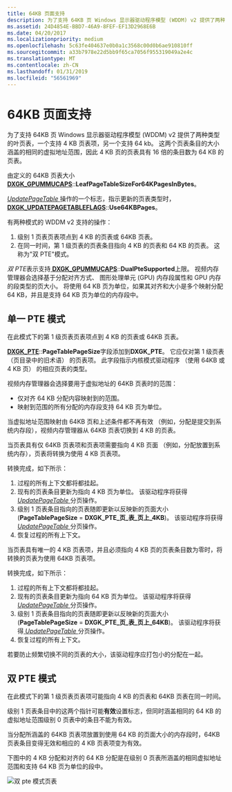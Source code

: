 ```yaml
---
title: 64KB 页面支持
description: 为了支持 64KB 页 Windows 显示器驱动程序模型 (WDDM) v2 提供了两种类型的叶页表，一个支持 4 KB 页表项，另一个支持 64 kb。
ms.assetid: 24D4854E-BBD7-46A9-8FEF-EF13D2968E6B
ms.date: 04/20/2017
ms.localizationpriority: medium
ms.openlocfilehash: 5c63fe404637e0b0a1c3568c00d0b6ae910810ff
ms.sourcegitcommit: a33b7978e22d5bb9f65ca7056f955319049a2e4c
ms.translationtype: MT
ms.contentlocale: zh-CN
ms.lasthandoff: 01/31/2019
ms.locfileid: "56561969"
---
```

# <a name="support-for-64kb-pages"></a>64KB 页面支持


为了支持 64KB 页 Windows 显示器驱动程序模型 (WDDM) v2 提供了两种类型的叶页表，一个支持 4 KB 页表项，另一个支持 64 kb。 这两个页表条目的大小涵盖的相同的虚拟地址范围，因此 4 KB 页的页表具有 16 倍的条目数为 64 KB 的页表。

由定义的 64KB 页表大小[ **DXGK\_GPUMMUCAPS**](https://msdn.microsoft.com/library/windows/hardware/dn906348)::**LeafPageTableSizeFor64KPagesInBytes**。

[ *UpdatePageTable* ](https://msdn.microsoft.com/library/windows/hardware/ff560815)操作的一个标志，指示更新的页表类型时， [ **DXGK\_UPDATEPAGETABLEFLAGS**](https://msdn.microsoft.com/library/windows/hardware/dn914482)::**Use64KBPages**。

有两种模式的 WDDM v2 支持的操作：

1.  级别 1 页表页表项点到 4 KB 的页表或 64KB 页表。
2.  在同一时间，第 1 级页表的页表条目指向 4 KB 的页表和 64 KB 的页表。 这称为"双 PTE"模式。

*双 PTE*表示支持[ **DXGK\_GPUMMUCAPS**](https://msdn.microsoft.com/library/windows/hardware/dn906348)::**DualPteSupported**上限。
视频内存管理器会选择基于分配对齐方式、 图形处理单元 (GPU) 内存段属性和 GPU 内存的段类型的页大小。 将使用 64 KB 页为单位，如果其对齐和大小是多个映射分配 64 KB，并且是支持 64 KB 页为单位的内存段中。

## <a name="span-idsingleptemodespanspan-idsingleptemodespanspan-idsingleptemodespansingle-pte-mode"></a><span id="Single_PTE_mode"></span><span id="single_pte_mode"></span><span id="SINGLE_PTE_MODE"></span>单一 PTE 模式


在此模式下的第 1 级页表页表项点到 4 KB 的页表或 64KB 页表。

[**DXGK\_PTE**](https://msdn.microsoft.com/library/windows/hardware/ff562008)::**PageTablePageSize**字段添加到**DXGK\_PTE**。 它应仅对第 1 级页表 （页目录中的旧术语） 的页表项。 此字段指示内核模式驱动程序 （使用 64KB 或 4 KB 页） 的相应页表的类型。

视频内存管理器会选择要用于虚拟地址的 64KB 页表时的范围：

-   仅对齐 64 KB 分配内容映射到的范围。
-   映射到范围的所有分配的内存段支持 64 KB 页为单位。

当虚拟地址范围映射由 64KB 页和上述条件都不再有效 （例如，分配是提交到系统内存段），视频内存管理器从 64KB 页表切换到 4 KB 的页表。

当页表具有仅 64KB 页表项和页表项需要指向 4 KB 页面 （例如，分配放置到系统内存），页表将转换为使用 4 KB 页表项。

转换完成，如下所示：

1.  过程的所有上下文都将都挂起。
2.  现有的页表条目更新为指向 4 KB 页为单位。 该驱动程序将获得[ *UpdatePageTable* ](https://msdn.microsoft.com/library/windows/hardware/ff560815)分页操作。
3.  级别 1 页表条目指向的页表随即更新以反映新的页面大小 (**PageTablePageSize** = **DXGK\_PTE\_页\_表\_页上\_4KB**)。 该驱动程序将获得[ *UpdatePageTable* ](https://msdn.microsoft.com/library/windows/hardware/ff560815)分页操作。
4.  恢复过程的所有上下文。

当页表具有唯一的 4 KB 页表项，并且必须指向 4 KB 页的页表条目数为零时，将转换的页表为使用 64KB 页表项。

转换完成，如下所示：

1.  过程的所有上下文都将都挂起。
2.  现有的页表条目更新为指向 64 KB 页为单位。 该驱动程序将获得[ *UpdatePageTable* ](https://msdn.microsoft.com/library/windows/hardware/ff560815)分页操作。
3.  级别 1 页表条目指向的页表随即更新以反映新的页面大小 (**PageTablePageSize** = **DXGK\_PTE\_页\_表\_页上\_64KB**)。 该驱动程序将获得[ *UpdatePageTable* ](https://msdn.microsoft.com/library/windows/hardware/ff560815)分页操作。
4.  恢复过程的所有上下文。

若要防止频繁切换不同的页表的大小，该驱动程序应打包小的分配在一起。

## <a name="span-iddualptemodespanspan-iddualptemodespanspan-iddualptemodespandual-pte-mode"></a><span id="Dual_PTE_mode"></span><span id="dual_pte_mode"></span><span id="DUAL_PTE_MODE"></span>双 PTE 模式


在此模式下的第 1 级页表页表项可能指向 4 KB 的页表和 64KB 页表在同一时间。

级别 1 页表条目中的这两个指针可能**有效**设置标志，但同时涵盖相同的 64 KB 的虚拟地址范围级别 0 页表中的条目不能为有效。

当分配所涵盖的 64KB 页表项放置到使用 64 KB 的页面大小的内存段时，64KB 页表条目变得无效和相应的 4 KB 页表项变为有效。

下图中的 4 KB 分配和对齐的 64 KB 分配是在级别 0 页表所涵盖的相同虚拟地址范围和支持 64 KB 页为单位的段中。

![双 pte 模式页表](images/support-for-64kb-pages.1.png)

 

 





